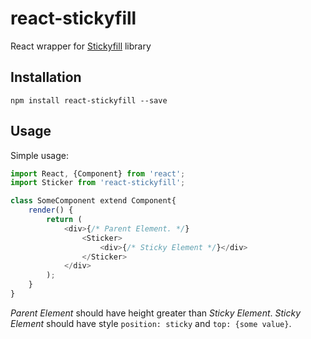 # react-stickyfill
React wrapper for [Stickyfill](https://github.com/wilddeer/stickyfill) library

## Installation

```
npm install react-stickyfill --save
```

## Usage

Simple usage:

```js
import React, {Component} from 'react';
import Sticker from 'react-stickyfill';

class SomeComponent extend Component{
	render() {
		return (
			<div>{/* Parent Element. */}
				<Sticker>
					<div>{/* Sticky Element */}</div>
				</Sticker>
			</div>
		);
	}
}
```

*Parent Element* should have height greater than *Sticky Element*. *Sticky Element* should have style `position: sticky` and `top: {some value}`.

